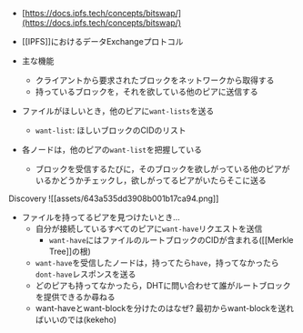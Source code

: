 - [https://docs.ipfs.tech/concepts/bitswap/](https://docs.ipfs.tech/concepts/bitswap/)
- [[IPFS]]におけるデータExchangeプロトコル
- 主な機能
	- クライアントから要求されたブロックをネットワークから取得する
	- 持っているブロックを，それを欲している他のピアに送信する

- ファイルがほしいとき，他のピアに`want-lists`を送る
	- `want-list`: ほしいブロックのCIDのリスト
- 各ノードは，他のピアの`want-list`を把握している
	- ブロックを受信するたびに，そのブロックを欲しがっている他のピアがいるかどうかチェックし，欲しがってるピアがいたらそこに送る

Discovery
![[assets/643a535dd3908b001b17ca94.png]]

- ファイルを持ってるピアを見つけたいとき…
	- 自分が接続しているすべてのピアに`want-have`リクエストを送信
		- `want-have`にはファイルのルートブロックのCIDが含まれる([[Merkle Tree]]の根)
	- `want-have`を受信したノードは，持ってたら`have`，持ってなかったら`dont-have`レスポンスを送る
	- どのピアも持ってなかったら，DHTに問い合わせて誰がルートブロックを提供できるか尋ねる
	- want-haveとwant-blockを分けたのはなぜ? 最初からwant-blockを送ればいいのでは(kekeho)
